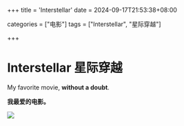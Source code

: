 +++
title = 'Interstellar'
date = 2024-09-17T21:53:38+08:00

categories = ["电影"] 
tags = ["Interstellar", "星际穿越"]

+++



# Interstellar 星际穿越

My favorite movie, **without a doubt**. 

**我最爱的电影。**

![](../img/[DBD-Raws][4K_HDR][星际穿越][2160P][BDRip][HEVC-10bit][FLAC].mkv_20240917_220015.066.png)





















































